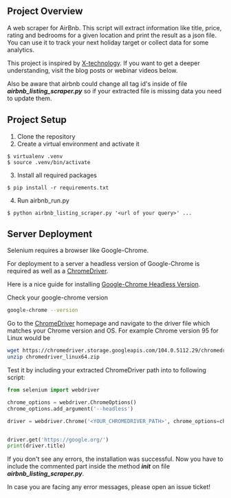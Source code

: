 ## Project Overview

A web scraper for AirBnb. This script will extract information like title, price, rating and bedrooms for a given location and print the result as a json file. You can use it to track your next holiday target or collect data for some analytics.

This project is inspired by [X-technology](https://github.com/x-technology/airbnb-analytics). If you want to get a deeper understanding, visit the blog posts or webinar videos below.

Also be aware that airbnb could change all tag id's inside of file ***airbnb_listing_scraper.py*** so if your extracted file is missing data you need to update them.

## Project Setup

1. Clone the repository
2. Create a virtual environment and activate it

```ShellSession
$ virtualenv .venv
$ source .venv/bin/activate
```
3. Install all required packages
```ShellSession
$ pip install -r requirements.txt
```
4. Run airbnb_run.py
```ShellSession
$ python airbnb_listing_scraper.py '<url of your query>' ...
```

## Server Deployment

Selenium requires a browser like Google-Chrome.

For deployment to a server a headless version of Google-Chrome is required as well as a [ChromeDriver](https://chromedriver.chromium.org/).

Here is a nice guide for installing [Google-Chrome Headless Version](https://www.notion.so/Chromedriver-Error-caa1ab54c6684318bb60a4bc6caac7b5#f48813bee20c44b8963667c41a80b266).

Check your google-chrome version

```bash
google-chrome --version
```

Go to the [ChromeDriver](https://chromedriver.chromium.org/) homepage and navigate to the driver file which matches your Chrome version and OS. For example Chrome version 95 for Linux would be

```bash
wget https://chromedriver.storage.googleapis.com/104.0.5112.29/chromedriver_linux64.zip
unzip chromedriver_linux64.zip
```

Test it by including your extracted ChromeDriver path into to following script:

```python
from selenium import webdriver

chrome_options = webdriver.ChromeOptions()
chrome_options.add_argument('--headless')

driver = webdriver.Chrome('<YOUR_CHROMEDRIVER_PATH>', chrome_options=chrome_options,  service_args=['--verbose'])


driver.get('https://google.org/')
print(driver.title)
```

If you don't see any errors, the installation was successful. Now you have to include the commented part inside the method ***__init__*** on file ***airbnb_listing_scraper.py***.

In case you are facing any error messages, please open an issue ticket! 
